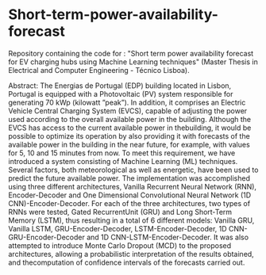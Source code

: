 # Short-term-power-availability-forecast
Repository containing the code for :
"Short term power availability forecast for EV charging hubs using Machine Learning techniques" 
(Master Thesis in Electrical and Computer Engineering - Técnico Lisboa). 

Abstract:
The Energias de Portugal (EDP) building located in Lisbon, Portugal is equipped with a Photovoltaic (PV) system responsible for generating 70 kWp (kilowatt ”peak”). In addition, it comprises an Electric Vehicle Central Charging System (EVCS), capable of adjusting the power used according to the overall available power in the building. Although the EVCS has access to the current available power in thebuilding, it would be possible to optimize its operation by also providing it with forecasts of the available power in the building in the near future, for example, with values for 5, 10 and 15 minutes from now. To meet this requirement, we have introduced a system consisting of Machine Learning (ML) techniques. Several factors, both meteorological as well as energetic, have been used to predict the future available power. The implementation was accomplished using three different architectures, Vanilla Recurrent Neural Network (RNN), Encoder-Decoder and One Dimensional Convolutional Neural Network (1D CNN)-Encoder-Decoder. For each of the three architectures, two types of RNNs were tested, Gated RecurrentUnit (GRU) and Long Short-Term Memory (LSTM), thus resulting in a total of 6 different models: Vanilla GRU, Vanilla LSTM, GRU-Encoder-Decoder, LSTM-Encoder-Decoder, 1D CNN-GRU-Encoder-Decoder and 1D CNN-LSTM-Encoder-Decoder. It was also attempted to introduce Monte Carlo Dropout (MCD) to the proposed architectures, allowing a probabilistic interpretation of the results obtained, and  thecomputation of confidence intervals of the forecasts carried out.
